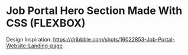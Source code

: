 # Job Portal Hero Section Made With CSS (FLEXBOX)
Design Inspiration: https://dribbble.com/shots/16022853-Job-Portal-Website-Landing-page
